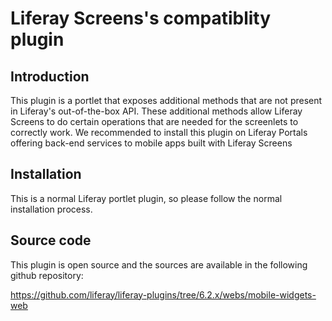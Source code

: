 # Liferay Screens's compatiblity plugin

## Introduction

This plugin is a portlet that exposes additional methods that are not present in Liferay's out-of-the-box API. These additional methods allow Liferay Screens to do certain operations that are needed for the screenlets to correctly work. 
We recommended to install this plugin on Liferay Portals offering back-end services to mobile apps built with Liferay Screens

## Installation

This is a normal Liferay portlet plugin, so please follow the normal installation process. 

## Source code

This plugin is open source and the sources are available in the following github repository:

https://github.com/liferay/liferay-plugins/tree/6.2.x/webs/mobile-widgets-web
